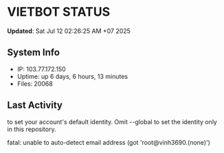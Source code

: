# VIETBOT STATUS
**Updated**: Sat Jul 12 02:26:25 AM +07 2025

## System Info
- IP: 103.77.172.150
- Uptime: up 6 days, 6 hours, 13 minutes
- Files: 20068

## Last Activity

to set your account's default identity.
Omit --global to set the identity only in this repository.

fatal: unable to auto-detect email address (got 'root@vinh3690.(none)')
